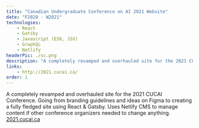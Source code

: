 ```yaml
---
title: "Canadian Undergraduate Conference on AI 2021 Website"
date: "F2020 - W2021"
technologies: 
    - React
    - Gatsby
    - Javascript (ES6, JSX)
    - GraphQL
    - Netlify
headerPic: ./sc.png
description: "A completely revamped and overhauled site for the 2021 CUCAI Conference. Going from branding guidelines and ideas on Figma to creating a fully fledged site using React & Gatsby. Uses Netlify CMS to manage content if other conference organizers needed to change anything."
links:
    - http://2021.cucai.ca/
order: 1
---
```


A completely revamped and overhauled site for the 2021 CUCAI Conference. Going from branding guidelines and ideas on Figma to creating a fully fledged site using React & Gatsby. Uses Netlify CMS to manage content if other conference organizers needed to change anything. [2021.cucai.ca](https://2021.cucai.ca)